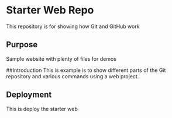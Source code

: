 
# Starter Web Repo

This repository is for showing how Git and GitHub work

## Purpose

Sample website with plenty of files for demos

##Introduction 
This is example is to show different parts of the Git repository and various commands using a web project.

## Deployment 
This is deploy the starter web
